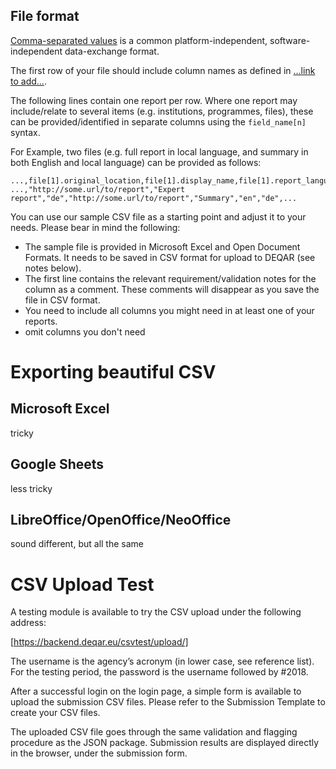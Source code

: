 File format
-----------

[Comma-separated values](https://en.wikipedia.org/wiki/Comma-separated_values) is a common platform-independent, software-independent data-exchange format.

The first row of your file should include column names as defined in [...link to add...](http://www.deqar.eu).

The following lines contain one report per row. Where one report may include/relate to several items (e.g. institutions, programmes, files), these can be provided/identified in separate columns using the `field_name[n]` syntax.

For Example, two files (e.g. full report in local language, and summary in both English and local language) can be provided as follows:

```csv
...,file[1].original_location,file[1].display_name,file[1].report_language[1],file[2].original_location,file[2].display_name,file[2].report_language[1],file[2].report_language[1],...
...,"http://some.url/to/report","Expert report","de","http://some.url/to/report","Summary","en","de",...
```

You can use our sample CSV file as a starting point and adjust it to your needs. Please bear in mind the following:

 - The sample file is provided in Microsoft Excel and Open Document Formats. It needs to be saved in CSV format for upload to DEQAR (see notes below).
 - The first line contains the relevant requirement/validation notes for the column as a comment. These comments will disappear as you save the file in CSV format.
 - You need to include all columns you might need in at least one of your reports.
 - omit columns you don't need
 
Exporting beautiful CSV
=======================

Microsoft Excel
---------------

tricky

Google Sheets
-------------

less tricky

LibreOffice/OpenOffice/NeoOffice
--------------------------------

sound different, but all the same

CSV Upload Test
===============

A testing module is available to try the CSV upload under the following
address:

[https://backend.deqar.eu/csvtest/upload/]

The username is the agency’s acronym (in lower case, see reference list).
For the testing period, the password is the username followed by #2018.

After a successful login on the login page, a simple form is available to upload
the submission CSV files. Please refer to the Submission Template to create your
CSV files.

The uploaded CSV file goes through the same validation and flagging procedure as
the JSON package. Submission results are displayed directly in the browser,
under the submission form.

